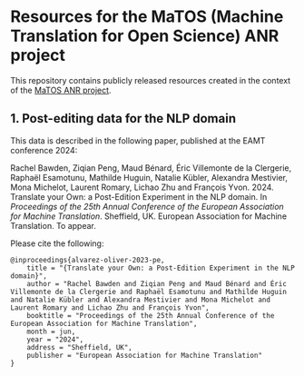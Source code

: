 # Resources for the MaTOS (Machine Translation for Open Science) ANR project

This repository contains publicly released resources created in the context of the [MaTOS ANR project](https://anr-matos.github.io).

## 1. Post-editing data for the NLP domain

This data is described in the following paper, published at the EAMT conference 2024: 

Rachel Bawden, Ziqian Peng, Maud Bénard, Éric Villemonte de la Clergerie, Raphaël Esamotunu, Mathilde Huguin, Natalie Kübler, Alexandra Mestivier, Mona Michelot, Laurent Romary, Lichao Zhu and François Yvon. 2024. Translate your Own: a Post-Edition Experiment in the NLP domain. In *Proceedings of the 25th Annual Conference of the European Association for Machine Translation*. Sheffield, UK. European Association for Machine Translation. To appear. 

Please cite the following:
```
@inproceedings{alvarez-oliver-2023-pe,
    title = "{Translate your Own: a Post-Edition Experiment in the NLP domain}",
    author = "Rachel Bawden and Ziqian Peng and Maud Bénard and Éric Villemonte de la Clergerie and Raphaël Esamotunu and Mathilde Huguin and Natalie Kübler and Alexandra Mestivier and Mona Michelot and Laurent Romary and Lichao Zhu and François Yvon",
    booktitle = "Proceedings of the 25th Annual Conference of the European Association for Machine Translation",
    month = jun,
    year = "2024",
    address = "Sheffield, UK",
    publisher = "European Association for Machine Translation"
}
```
